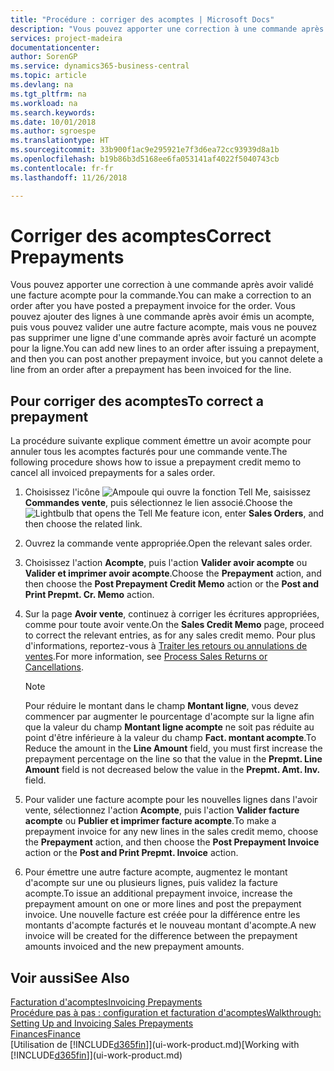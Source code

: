 ```yaml
---
title: "Procédure : corriger des acomptes | Microsoft Docs"
description: "Vous pouvez apporter une correction à une commande après avoir validé une facture acompte pour la commande. Vous pouvez ajouter des lignes à une commande après avoir émis un acompte, puis vous pouvez valider une autre facture acompte, mais vous ne pouvez pas supprimer une ligne d'une commande après avoir facturé un acompte pour la ligne."
services: project-madeira
documentationcenter: 
author: SorenGP
ms.service: dynamics365-business-central
ms.topic: article
ms.devlang: na
ms.tgt_pltfrm: na
ms.workload: na
ms.search.keywords: 
ms.date: 10/01/2018
ms.author: sgroespe
ms.translationtype: HT
ms.sourcegitcommit: 33b900f1ac9e295921e7f3d6ea72cc93939d8a1b
ms.openlocfilehash: b19b86b3d5168ee6fa053141af4022f5040743cb
ms.contentlocale: fr-fr
ms.lasthandoff: 11/26/2018

---
```

# <a name="correct-prepayments"></a><span data-ttu-id="4c11e-104">Corriger des acomptes</span><span class="sxs-lookup"><span data-stu-id="4c11e-104">Correct Prepayments</span></span>
<span data-ttu-id="4c11e-105">Vous pouvez apporter une correction à une commande après avoir validé une facture acompte pour la commande.</span><span class="sxs-lookup"><span data-stu-id="4c11e-105">You can make a correction to an order after you have posted a prepayment invoice for the order.</span></span> <span data-ttu-id="4c11e-106">Vous pouvez ajouter des lignes à une commande après avoir émis un acompte, puis vous pouvez valider une autre facture acompte, mais vous ne pouvez pas supprimer une ligne d'une commande après avoir facturé un acompte pour la ligne.</span><span class="sxs-lookup"><span data-stu-id="4c11e-106">You can add new lines to an order after issuing a prepayment, and then you can post another prepayment invoice, but you cannot delete a line from an order after a prepayment has been invoiced for the line.</span></span>  

## <a name="to-correct-a-prepayment"></a><span data-ttu-id="4c11e-107">Pour corriger des acomptes</span><span class="sxs-lookup"><span data-stu-id="4c11e-107">To correct a prepayment</span></span>
<span data-ttu-id="4c11e-108">La procédure suivante explique comment émettre un avoir acompte pour annuler tous les acomptes facturés pour une commande vente.</span><span class="sxs-lookup"><span data-stu-id="4c11e-108">The following procedure shows how to issue a prepayment credit memo to cancel all invoiced prepayments for a sales order.</span></span>  
1. <span data-ttu-id="4c11e-109">Choisissez l'icône ![Ampoule qui ouvre la fonction Tell Me](media/ui-search/search_small.png "Dites-moi ce que vous voulez faire"), saisissez **Commandes vente**, puis sélectionnez le lien associé.</span><span class="sxs-lookup"><span data-stu-id="4c11e-109">Choose the ![Lightbulb that opens the Tell Me feature](media/ui-search/search_small.png "Tell me what you want to do") icon, enter **Sales Orders**, and then choose the related link.</span></span>  
2. <span data-ttu-id="4c11e-110">Ouvrez la commande vente appropriée.</span><span class="sxs-lookup"><span data-stu-id="4c11e-110">Open the relevant sales order.</span></span>
3. <span data-ttu-id="4c11e-111">Choisissez l'action **Acompte**, puis l'action **Valider avoir acompte** ou **Valider et imprimer avoir acompte**.</span><span class="sxs-lookup"><span data-stu-id="4c11e-111">Choose the **Prepayment** action, and then choose the **Post Prepayment Credit Memo** action or the **Post and Print Prepmt. Cr. Memo** action.</span></span>  
4. <span data-ttu-id="4c11e-112">Sur la page **Avoir vente**, continuez à corriger les écritures appropriées, comme pour toute avoir vente.</span><span class="sxs-lookup"><span data-stu-id="4c11e-112">On the **Sales Credit Memo** page, proceed to correct the relevant entries, as for any sales credit memo.</span></span> <span data-ttu-id="4c11e-113">Pour plus d'informations, reportez-vous à [Traiter les retours ou annulations de ventes](sales-how-process-sales-returns-cancellations.md).</span><span class="sxs-lookup"><span data-stu-id="4c11e-113">For more information, see [Process Sales Returns or Cancellations](sales-how-process-sales-returns-cancellations.md).</span></span>     

    > [!NOTE]  
    > <span data-ttu-id="4c11e-114">Pour réduire le montant dans le champ **Montant ligne**, vous devez commencer par augmenter le pourcentage d'acompte sur la ligne afin que la valeur du champ **Montant ligne acompte** ne soit pas réduite au point d'être inférieure à la valeur du champ **Fact. montant acompte**.</span><span class="sxs-lookup"><span data-stu-id="4c11e-114">To Reduce the amount in the **Line Amount** field, you must first increase the prepayment percentage on the line so that the value in the **Prepmt. Line Amount** field is not decreased below the value in the **Prepmt. Amt. Inv.** field.</span></span>

5. <span data-ttu-id="4c11e-115">Pour valider une facture acompte pour les nouvelles lignes dans l'avoir vente, sélectionnez l'action **Acompte**, puis l'action **Valider facture acompte** ou **Publier et imprimer facture acompte**.</span><span class="sxs-lookup"><span data-stu-id="4c11e-115">To make a prepayment invoice for any new lines in the sales credit memo, choose the **Prepayment** action, and then choose the **Post Prepayment Invoice** action or the **Post and Print Prepmt. Invoice** action.</span></span>  
6. <span data-ttu-id="4c11e-116">Pour émettre une autre facture acompte, augmentez le montant d'acompte sur une ou plusieurs lignes, puis validez la facture acompte.</span><span class="sxs-lookup"><span data-stu-id="4c11e-116">To issue an additional prepayment invoice, increase the prepayment amount on one or more lines and post the prepayment invoice.</span></span> <span data-ttu-id="4c11e-117">Une nouvelle facture est créée pour la différence entre les montants d'acompte facturés et le nouveau montant d'acompte.</span><span class="sxs-lookup"><span data-stu-id="4c11e-117">A new invoice will be created for the difference between the prepayment amounts invoiced and the new prepayment amounts.</span></span>  

## <a name="see-also"></a><span data-ttu-id="4c11e-118">Voir aussi</span><span class="sxs-lookup"><span data-stu-id="4c11e-118">See Also</span></span>  
[<span data-ttu-id="4c11e-119">Facturation d'acomptes</span><span class="sxs-lookup"><span data-stu-id="4c11e-119">Invoicing Prepayments</span></span>](finance-invoice-prepayments.md)  
[<span data-ttu-id="4c11e-120">Procédure pas à pas : configuration et facturation d'acomptes</span><span class="sxs-lookup"><span data-stu-id="4c11e-120">Walkthrough: Setting Up and Invoicing Sales Prepayments</span></span>](walkthrough-setting-up-and-invoicing-sales-prepayments.md)  
[<span data-ttu-id="4c11e-121">Finances</span><span class="sxs-lookup"><span data-stu-id="4c11e-121">Finance</span></span>](finance.md)  
<span data-ttu-id="4c11e-122">[Utilisation de [!INCLUDE[d365fin](includes/d365fin_md.md)]](ui-work-product.md)</span><span class="sxs-lookup"><span data-stu-id="4c11e-122">[Working with [!INCLUDE[d365fin](includes/d365fin_md.md)]](ui-work-product.md)</span></span>

